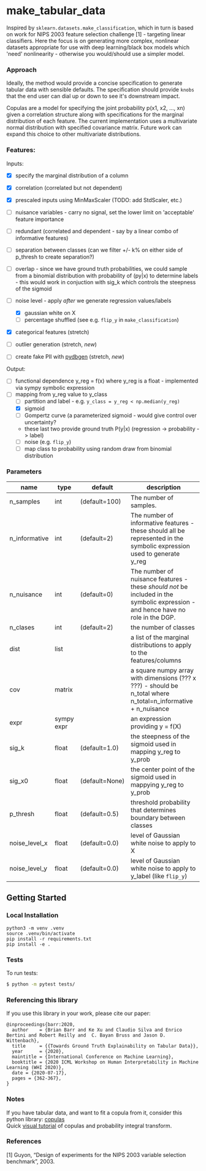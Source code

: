 # make_tabular_data
Inspired by `sklearn.datasets.make_classification`, which in turn is based on work for NIPS 2003 feature selection challenge [1] - targeting linear classifiers.  Here the focus is on generating more complex, nonlinear datasets appropriate for use with deep learning/black box models which 'need' nonlinearity - otherwise you would/should use a simpler model.


### Approach
Ideally, the method would provide a concise specification to generate tabular data with sensible defaults.  The specification should provide `knobs` that the end user can dial up or down to see it's downstream impact.

Copulas are a model for specifying
the joint probability p(x1, x2, ..., xn) given a correlation structure along
with specifications for the marginal distribution of each feature. The current implementation uses a multivariate normal distribution with specified covariance matrix.  Future work can expand this choice to other multivariate distributions. 

### Features:
Inputs:
- [x] specify the marginal distribution of a column  
- [x] correlation (correlated but not dependent)
- [x] prescaled inputs using MinMaxScaler (TODO:  add StdScaler, etc.)
- [ ] nuisance variables - carry no signal, set the lower limit on 'acceptable' feature importance
- [ ] redundant (correlated and dependent - say by a linear combo of informative features)

- [ ] separation between classes (can we filter +/- k% on either side of p_thresh to create separation?)
- [ ] overlap - since we have ground truth probabilities, we could sample from a binomial distribution with probability of (py|x) to determine labels - this would work in conjuction with sig_k which controls the steepness of the sigmoid  
- [ ] noise level - apply *after* we generate regression values/labels 
  - [x] gaussian white on X
  - [ ] percentage shuffled  (see e.g. `flip_y` in `make_classification`)
- [x] categorical features (stretch)
- [ ] outlier generation (stretch, *new*)
- [ ] create fake PII with [pydbgen](https://github.com/tirthajyoti/pydbgen)  (stretch, *new*)


Output:
- [ ] functional dependence y_reg = f(x) where y_reg is a float - implemented via sympy symbolic expression
- [ ] mapping from y_reg value to y_class 
    - [ ] partition and label - e.g. `y_class = y_reg < np.median(y_reg)`
    - [x] sigmoid
    - [ ] Gompertz curve (a parameterized sigmoid - would give control over uncertainty?
    - these last two provide ground truth P(y|x) (regression -> probability -> label)
  -[ ] noise (e.g. `flip_y`)
  -[ ] map class to probability using random draw from binomial distribution

### Parameters  
| name          | type       | default        | description                                                                                                                      |
| ------------- | ---------- | -------------- | -------------------------------------------------------------------------------------------------------------------------------- |
| n_samples     | int        | (default=100)  | The number of samples.                                                                                                           |
| n_informative | int        | (default=2)    | The number of informative features - these should all be represented in the symbolic expression used to generate y_reg           |
| n_nuisance    | int        | (default=0)    | The number of nuisance features - these *should not* be included in the symbolic expression - and hence have no role in the DGP. |
| n_clases      | int        | (default=2)    | the number of classes                                                                                                            |
| dist          | list       |                | a list of the marginal distributions to apply to the features/columns                                                            |
| cov           | matrix     |                | a square numpy array with dimensions (??? x ???) - should be n_total where n_total=n_informative + n_nuisance                    |
| expr          | sympy expr |                | an expression providing y = f(X)                                                                                                 |
| sig_k         | float      | (default=1.0)  | the steepness of the sigmoid used in mapping y_reg to y_prob                                                                     |
| sig_x0        | float      | (default=None) | the center point of the sigmoid used in mappying y_reg to y_prob                                                                 |
| p_thresh      | float      | (default=0.5)  | threshold probability that determines boundary between classes                                                                   |
| noise_level_x | float      | (default=0.0)  | level of Gaussian white noise to apply to X                                                                                      |
| noise_level_y | float      | (default=0.0)  | level of Gaussian white noise to apply to y_label (like `flip_y`)                                                                |


## Getting Started

### Local Installation
```
python3 -m venv .venv
source .venv/bin/activate
pip install -r requirements.txt
pip install -e .
```

### Tests
To run tests:
```bash
$ python -m pytest tests/
```

 <!--- 
### Use cases
We are interested in the downstream task of post-hoc explainability - investigating methods that provide local attributions - to identify strengths, weaknesses, and suitability.  We expect this synthetic data to provide clarity.  We anticipate creating a series of notebooks with increasing complexity to help individuals build intuition around explainability (e.g. starting in 2D with logistic regression).

This kind of synthetic dataset would also be of use for designing in-situ explainability - e.g. imposing monotonicity, regularization, etc.
 -->

### Referencing this library
If you use this library in your work, please cite our paper:  
```
@inproceedings{barr:2020,
  author    = {Brian Barr and Ke Xu and Claudio Silva and Enrico Bertini and Robert Reilly and  C. Bayan Bruss and Jason D. Wittenbach},
  title     = {{Towards Ground Truth Explainability on Tabular Data}},
  year      = {2020},
  maintitle = {International Conference on Machine Learning},
  booktitle = {2020 ICML Workshop on Human Interpretability in Machine Learning (WHI 2020)},
  date = {2020-07-17},
  pages = {362-367},
}                             
```

### Notes
If you have tabular data, and want to fit a copula from it, consider this python library:  [copulas](https://sdv-dev.github.io/Copulas/index.html)  
Quick [visual tutorial](https://twiecki.io/blog/2018/05/03/copulas/) of copulas and probability integral transform.

### References
[1] Guyon, “Design of experiments for the NIPS 2003 variable selection benchmark”, 2003.

